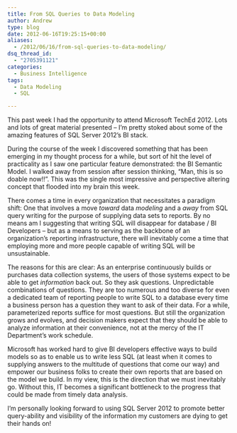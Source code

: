```yaml
---
title: From SQL Queries to Data Modeling
author: Andrew
type: blog
date: 2012-06-16T19:25:15+00:00
aliases:
  - /2012/06/16/from-sql-queries-to-data-modeling/
dsq_thread_id:
  - "2705391121"
categories:
  - Business Intelligence
tags:
  - Data Modeling
  - SQL

---
```

This past week I had the opportunity to attend Microsoft TechEd 2012. Lots and lots of great material presented &#8211; I&#8217;m pretty stoked about some of the amazing features of SQL Server 2012&#8217;s BI stack.

During the course of the week I discovered something that has been emerging in my thought process for a while, but sort of hit the level of practicality as I saw one particular feature demonstrated: the BI Semantic Model. I walked away from session after session thinking, &#8220;Man, this is so doable now!!&#8221;. This was the single most impressive and perspective altering concept that flooded into my brain this week.

There comes a time in every organization that necessitates a paradigm shift: One that involves a move _toward_ data _modeling_ and a _away_ from SQL query writing for the purpose of supplying data sets to reports. By no means am I suggesting that writing SQL will disappear for database / BI Developers &#8211; but as a means to serving as the backbone of an organization&#8217;s reporting infrastructure, there will inevitably come a time that employing more and more people capable of writing SQL will be unsustainable.

The reasons for this are clear: As an enterprise continuously builds or purchases data collection systems, the users of those systems expect to be able to get _information_ back out. So they ask questions. Unpredictable combinations of questions. They are too numerous and too diverse for even a dedicated team of reporting people to write SQL to a database every time a business person has a question they want to ask of their data. For a while, parameterized reports suffice for most questions. But still the organization grows and evolves, and decision makers expect that they should be able to analyze information at their convenience, not at the mercy of the IT Department&#8217;s work schedule.

Microsoft has worked hard to give BI developers effective ways to build models so as to enable us to write less SQL (at least when it comes to supplying answers to the multitude of questions that come our way) and empower our business folks to create their own reports that are based on the model we build. In my view, this is the direction that we must inevitably go. Without this, IT becomes a significant bottleneck to the progress that could be made from timely data analysis.

I&#8217;m personally looking forward to using SQL Server 2012 to promote better query-ability and visibility of the information my customers are dying to get their hands on!